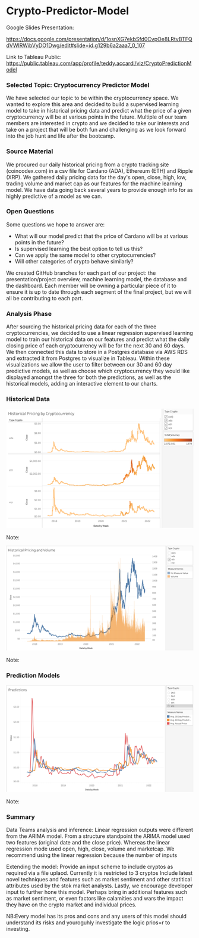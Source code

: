 # Crypto-Predictor-Model

Google Slides Presentation:

https://docs.google.com/presentation/d/1osnXG7ekbSfd0CvpOe8LRtvBTFQdVWlRWibVyDO1Dwg/edit#slide=id.g129b6a2aaa7_0_107

Link to Tableau Public: https://public.tableau.com/app/profile/teddy.accardi/viz/CryptoPredictionModel

### Selected Topic: Cryptocurrency Predictor Model
We have selected our topic to be within the cryptocurrency space. We wanted to explore this area and decided to build a supervised learning model to take in historical pricing data and predict what the price of a given cryptocurrency will be at various points in the future. Multiple of our team members are interested in crypto and we decided to take our interests and take on a project that will be both fun and challenging as we look forward into the job hunt and life after the bootcamp. 

### Source Material
We procured our daily historical pricing from a crypto tracking site (coincodex.com) in a csv file for Cardano (ADA), Ethereum (ETH) and Ripple (XRP). We gathered daily pricing data for the day's open, close, high, low, trading volume and market cap as our features for the machine learning model. We have data going back several years to provide enough info for as highly predictive of a model as we can.

### Open Questions
Some questions we hope to answer are:
- What will our model predict that the price of Cardano will be at various points in the future?
- Is supervised learning the best option to tell us this?
- Can we apply the same model to other cryptocurrencies?
- Will other categories of crypto behave similarly? 

We created GitHub branches for each part of our project: the presentation/project overview, machine learning model, the database and the dashboard. Each member will be owning a particular piece of it to ensure it is up to date through each segment of the final project, but we will all be contributing to each part.  

### Analysis Phase
After sourcing the historical pricing data for each of the three cryptocurrencies, we decided to use a linear regression supervised learning model to train our historical data on our features and predict what the daily closing price of each cryptocurrency will be for the next 30 and 60 days. We then connected this data to store in a Postgres database via AWS RDS and extracted it from Postgres to visualize in Tableau. Within these visualizations we allow the user to filter between our 30 and 60 day predictive models, as well as choose which cryptocurrency they would like displayed amongst the three for both the predictions, as well as the historical models, adding an interactive element to our charts.

### Historical Data

![Historical Pricing by Crypto](Images/Historical_Pricing_By_Crypto.png)

Note:

![Historical Pricing with Volume](Images/Historical_Dual_Chart_with_Volume.png)

Note:

### Prediction Models 

![Prediction Model](Images/Prediction_Model.png)

Note:

### Summary

Data Teams analysis and inference:
Linear regression outputs were different from the ARIMA model. From a structure standpoint the ARIMA model used two features (original date and the close price). Whereas the linear regression mode used open, high, close, volume and marketcap.
We recommend using the linear regression because the number of inputs 

Extending the model:
Provide an input scheme to include cryptos as required via a file uplaod. Currently it is restricted to 3 cryptos
Include latest novel techniques and features such as market sentiment and other statitical attributes used by the stok market analysts.
Lastly, we encourage developer input to further hone this model. Perhaps bring in additional features such as market sentiment, or even factors like calamities and wars the impact they have on the crypto market and individual prices.

NB:Every model has its pros and cons and any users of this model should understand its risks and youroguhly investigate the logic prios=r to investing.






